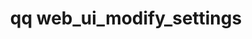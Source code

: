---
category: web
command: web_ui_modify_settings
keywords: qq, qq_cli, web_ui_modify_settings
optional_options:
- alternate: []
  help: Sets the inactivity timeout
  name: --inactivity-timeout
  required: false
- alternate: []
  help: Disables the inactivity timeout
  name: --disable-inactivity-timeout
  required: false
- alternate: []
  help: Sets the login banner
  name: --login-banner
  required: false
- alternate: []
  help: Disables the login banner
  name: --disable-login-banner
  required: false
permalink: /qq-cli-command-guide/web/web_ui_modify_settings.html
positional_options: []
sidebar: qq_cli_command_reference_sidebar
summary: This section explains how to use the <code>qq web_ui_modify_settings</code>
  command.
synopsis: Modify configuration options for the Web UI
title: qq web_ui_modify_settings
usage: "qq web_ui_modify_settings [-h] [--inactivity-timeout MINUTES | --disable-inactivity-timeout]\n\
  \    [--login-banner BANNER_MARKDOWN_FILE | --disable-login-banner]"
zendesk_source: qq CLI Command Guide

---